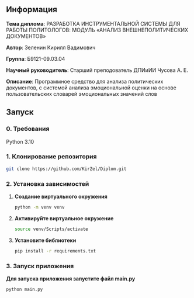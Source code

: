 ## Информация

**Тема диплома**: РАЗРАБОТКА ИНСТРУМЕНТАЛЬНОЙ СИСТЕМЫ ДЛЯ РАБОТЫ ПОЛИТОЛОГОВ:
МОДУЛЬ «АНАЛИЗ ВНЕШНЕПОЛИТИЧЕСКИХ ДОКУМЕНТОВ»

**Автор**: Зеленин Кирилл Вадимович

**Группа**: Б9121-09.03.04

**Научный руководитель**: Старший преподователь ДПИиИИ Чусова А. Е.

**Описание**: Программное средство для анализа политических документов,
с системой анализа эмоциональной оценки на основе 
пользовательских словарей эмоциональных значений слов

## Запуск
### 0. Требования
Python 3.10
### 1. Клонирование репозитория
```bash
git clone https://github.com/KirZel/Diplom.git
```
### 2. Установка  зависимостей
1. **Создание виртуального окружения**
    ```bash
    python -m venv venv
    ```
2. **Активируйте виртуальное окружение**
    ```bash
    source venv/Scripts/activate
    ```
3. **Установите библиотеки**
    ```bash
    pip install -r requirements.txt
    ```
### 3. Запуск приложения
**Для запуска приложения запустите файл main.py**
```bash
python main.py
```

